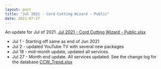 ```yaml
---
layout: post
title: "Jul 2021 - Cord Cutting Wizard - Public"
date: 2021-07-27
---
```

<p>An update for Jul of 2021. <a href="/Jul 2021 - Cord Cutting Wizard - Public.xlsx">Jul 2021 - Cord Cutting Wizard - Public.xlsx</a>
  <p>
    <ul>
      <li>Jul 1 - Starting off same as end of Jun 2021
      <li>Jul 2 - updated YouTube TV with several new packages
      <li>Jul 18 - mid-month update, updated all services. 
      <li>Jul 27 - Month end update. All services updated. See the change log for the database <a href="/CCW_Trend.xlsx">CCW_Trend.xlsx</a>

